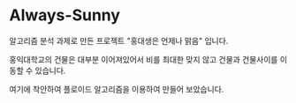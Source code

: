 # Always-Sunny
알고리즘 분석 과제로 만든 프로젝트 "홍대생은 언제나 맑음" 입니다.

홍익대학교의 건물은 대부분 이어져있어서 비를 최대한 맞지 않고 건물과 건물사이를 이동할 수 있습니다.

여기에 착안하여 플로이드 알고리즘을 이용하여 만들어 보았습니다.
